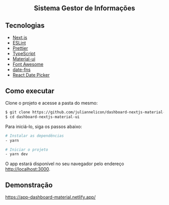 <h2 align="center">Sistema Gestor de Informações</h2>

## Tecnologias
- [Next.js](https://nextjs.org/)
- [ESLint](https://eslint.org/)
- [Prettier](https://prettier.io/)
- [TypeScript](https://www.typescriptlang.org/)
- [Material-ui](https://mui.com/)
- [Font Awesome](https://fontawesome.com/)
- [date-fns](https://date-fns.org/)
- [React Date Picker](https://react-day-picker.js.org/)

## Como executar

Clone o projeto e acesse a pasta do mesmo:

```bash
$ git clone https://github.com/juliannelicon/dashboard-nextjs-material-ui.git
$ cd dashboard-nextjs-material-ui
```

Para iniciá-lo, siga os passos abaixo:

```bash
# Instalar as dependências
- yarn

# Iniciar o projeto
- yarn dev

```

O app estará disponível no seu navegador pelo endereço [http://localhost:3000](http://localhost:3000).

## Demonstração

https://app-dashboard-material.netlify.app/
